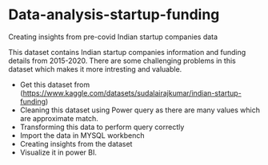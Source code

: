 # Data-analysis-startup-funding
Creating insights from pre-covid Indian startup companies data

This dataset contains Indian startup companies information and funding details from 2015-2020.
There are some challenging problems in this dataset which makes it more intresting and valuable.
- Get this dataset from 
  (https://www.kaggle.com/datasets/sudalairajkumar/indian-startup-funding)
- Cleaning this dataset using Power query as there are many values which are approximate match.
- Transforming this data to perform query correctly
- Import the data in MYSQL workbench
- Creating insights from the dataset
- Visualize it in power BI.

